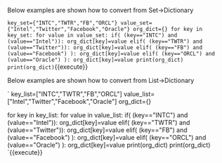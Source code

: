 Below examples are shown how to convert from Set->Dictionary

`
key_set={"INTC","TWTR","FB","ORCL"}
value_set={"Intel","Twitter","Facebook","Oracle"}
org_dict={}
for key in key_set:
    for value in value_set:
        if( (key=="INTC") and (value=="Intel")):
            org_dict[key]=value
        elif( (key=="TWTR") and (value=="Twitter")):
             org_dict[key]=value
        elif( (key=="FB") and (value=="Facebook") ):
             org_dict[key]=value
        elif( (key=="ORCL") and (value=="Oracle") ):
             org_dict[key]=value print(org_dict)
print(org_dict)
`{{execute}}

Below examples are shown how to convert from List->Dictionary

`
key_list=["INTC","TWTR","FB","ORCL"]
value_list=["Intel","Twitter","Facebook","Oracle"]
org_dict={}

for key in key_list:
    for value in value_list:
        if( (key=="INTC") and (value=="Intel")):
            org_dict[key]=value
        elif( (key=="TWTR") and (value=="Twitter")):
             org_dict[key]=value
        elif( (key=="FB") and (value=="Facebook") ):
             org_dict[key]=value
        elif( (key=="ORCL") and (value=="Oracle") ):
             org_dict[key]=value print(org_dict)
print(org_dict)
`{{execute}}

